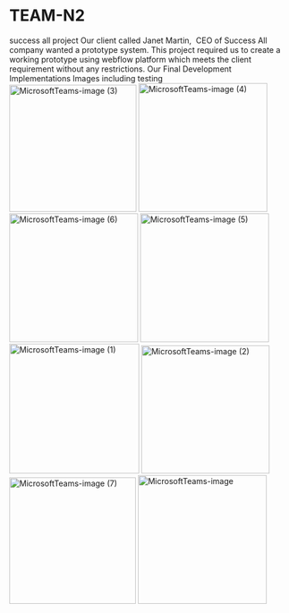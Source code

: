 # TEAM-N2
success all project
Our client called Janet Martin,  CEO of Success All company wanted a prototype system.
This project required us to create a working prototype using webflow platform which meets the client requirement without any restrictions.
Our Final Development Implementations Images including testing 
<img width="227" alt="MicrosoftTeams-image (3)" src="https://user-images.githubusercontent.com/93278558/210853050-dfae999d-9a0d-4dd0-b099-8c41b7e9c7c9.png">
<img width="230" alt="MicrosoftTeams-image (4)" src="https://user-images.githubusercontent.com/93278558/210853054-4919cac0-0284-4b20-8013-ac9fa3909405.png">
<img width="230" alt="MicrosoftTeams-image (6)" src="https://user-images.githubusercontent.com/93278558/210853058-3cf34500-9f48-4600-b73f-172056d3e016.png">
<img width="230" alt="MicrosoftTeams-image (5)" src="https://user-images.githubusercontent.com/93278558/210853057-f4460092-a47d-4d62-8481-a091611177f0.png">
<img width="232" alt="MicrosoftTeams-image (1)" src="https://user-images.githubusercontent.com/93278558/210853043-cffddfbb-3f1f-40d5-8f54-a7c54d731e37.png">
<img width="229" alt="MicrosoftTeams-image (2)" src="https://user-images.githubusercontent.com/93278558/210853048-77d6b95d-6ac7-42d0-8bdf-e0e9684e006f.png">
<img width="226" alt="MicrosoftTeams-image (7)" src="https://user-images.githubusercontent.com/93278558/210853059-73ca910f-8f2d-4e4d-910f-a7297e50c637.png">
<img width="230" alt="MicrosoftTeams-image" src="https://user-images.githubusercontent.com/93278558/210853060-951cd27d-cd3a-41fa-ac5f-4dafeec6362c.png">
